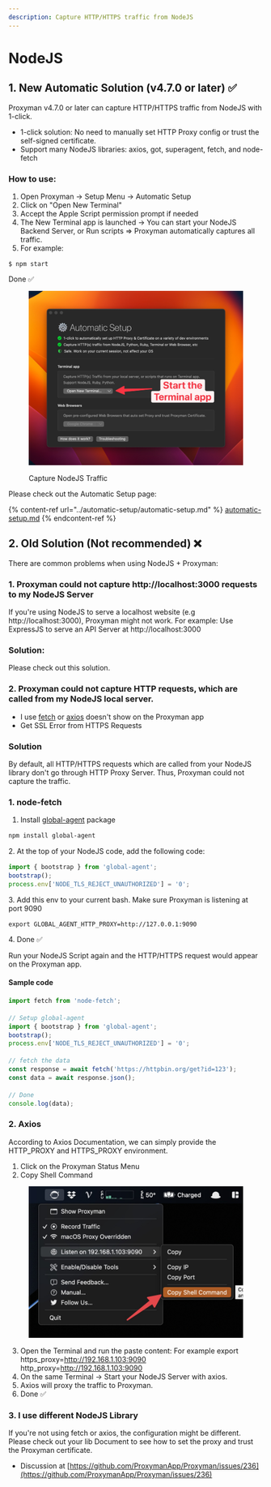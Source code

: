 ```yaml
---
description: Capture HTTP/HTTPS traffic from NodeJS
---
```


# NodeJS

## 1. New Automatic Solution (v4.7.0 or later) ✅

Proxyman v4.7.0 or later can capture HTTP/HTTPS traffic from NodeJS with 1-click.

* 1-click solution: No need to manually set HTTP Proxy config or trust the self-signed certificate.
* Support many NodeJS libraries: axios, got, superagent, fetch, and node-fetch

### How to use:

1. Open Proxyman -> Setup Menu -> Automatic Setup
2. Click on "Open New Terminal"
3. Accept the Apple Script permission prompt if needed
4. The New Terminal app is launched -> You can start your NodeJS Backend Server, or Run scripts => Proxyman automatically captures all traffic.
5. For example:&#x20;

```
$ npm start
```

Done ✅

<figure><img src="../.gitbook/assets/CleanShot 2023-04-22 at 15.18.19@2x.jpg" alt=""><figcaption><p>Capture NodeJS Traffic</p></figcaption></figure>

Please check out the Automatic Setup page:

{% content-ref url="../automatic-setup/automatic-setup.md" %}
[automatic-setup.md](../automatic-setup/automatic-setup.md)
{% endcontent-ref %}

## 2. Old Solution (Not recommended) ❌

There are common problems when using NodeJS + Proxyman:

### 1. Proxyman could not capture http://localhost:3000 requests to my NodeJS Server

If you're using NodeJS to serve a localhost website (e.g http://localhost:3000), Proxyman might not work. For example: Use ExpressJS to serve an API Server at http://localhost:3000

### Solution:

Please check out this solution.

### 2. Proxyman could not capture HTTP requests, which are called from my NodeJS local server.

* I use [fetch](https://www.npmjs.com/package/node-fetch) or [axios](https://github.com/axios/axios) doesn't show on the Proxyman app
* Get SSL Error from HTTPS Requests

### Solution

By default, all HTTP/HTTPS requests which are called from your NodeJS library don't go through HTTP Proxy Server. Thus, Proxyman could not capture the traffic.

### 1. node-fetch

1. Install [global-agent](https://github.com/gajus/global-agent) package

```bash
npm install global-agent
```

2\. At the top of your NodeJS code, add the following code:

```javascript
import { bootstrap } from 'global-agent';
bootstrap();
process.env['NODE_TLS_REJECT_UNAUTHORIZED'] = '0';
```

3\. Add this env to your current bash. Make sure Proxyman is listening at port 9090

```
export GLOBAL_AGENT_HTTP_PROXY=http://127.0.0.1:9090
```

4\. Done ✅&#x20;

Run your NodeJS Script again and the HTTP/HTTPS request would appear on the Proxyman app.

#### Sample code

```javascript
import fetch from 'node-fetch';

// Setup global-agent
import { bootstrap } from 'global-agent';
bootstrap();
process.env['NODE_TLS_REJECT_UNAUTHORIZED'] = '0';

// fetch the data
const response = await fetch('https://httpbin.org/get?id=123');
const data = await response.json();

// Done
console.log(data);
```

### 2. Axios

According to Axios Documentation, we can simply provide the HTTP\_PROXY and HTTPS\_PROXY environment.

1. Click on the Proxyman Status Menu
2. Copy Shell Command

<figure><img src="../.gitbook/assets/Screenshot 2023-04-15 at 10.39.02.jpg" alt=""><figcaption></figcaption></figure>

3. Open the Terminal and run the paste content: For example export https\_proxy=http://192.168.1.103:9090 http\_proxy=http://192.168.1.103:9090
4. On the same Terminal -> Start your NodeJS Server with axios.
5. Axios will proxy the traffic to Proxyman.
6. Done ✅

### 3. I use different NodeJS Library

If you're not using fetch or axios, the configuration might be different. Please check out your lib Document to see how to set the proxy and trust the Proxyman certificate.

* Discussion at [https://github.com/ProxymanApp/Proxyman/issues/236](https://github.com/ProxymanApp/Proxyman/issues/236)
